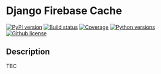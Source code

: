 # Django Firebase Cache
[![PyPI version](https://img.shields.io/pypi/v/django-firebase-cache.svg)](https://pypi.python.org/pypi/django-firebase-cache)
[![Build status](https://img.shields.io/travis/christippett/django-firebase-cache.svg)](https://travis-ci.org/christippett/django-firebase-cache)
[![Coverage](https://img.shields.io/coveralls/github/christippett/django-firebase-cache.svg)](https://coveralls.io/github/christippett/django-firebase-cache?branch=master)
[![Python versions](https://img.shields.io/pypi/pyversions/django-firebase-cache.svg)](https://pypi.python.org/pypi/django-firebase-cache)
[![Github license](https://img.shields.io/github/license/christippett/django-firebase-cache.svg)](https://github.com/christippett/django-firebase-cache)

## Description
TBC